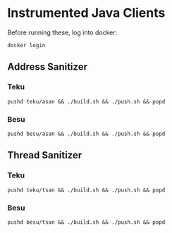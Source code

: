 # Instrumented Java Clients

Before running these, log into docker:

```
docker login
```

## Address Sanitizer

### Teku

```
pushd teku/asan && ./build.sh && ./push.sh && popd
```

### Besu

```
pushd besu/asan && ./build.sh && ./push.sh && popd
```

## Thread Sanitizer

### Teku

```
pushd teku/tsan && ./build.sh && ./push.sh && popd
```

### Besu

```
pushd besu/tsan && ./build.sh && ./push.sh && popd
```

